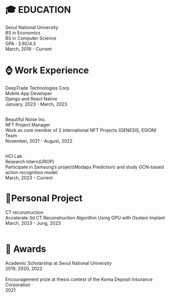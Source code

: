 
# 🎓 EDUCATION 
  Seoul National University <br>
  BS in Economics<br>
  BS in Computer Science <br>
  GPA : 3.92/4.3<br>
  March, 2019 - Current<br>

# ⌚️ Work Experience
 
  DeepTrade Technologies Corp<br>
  Mobile App Developer<br>
  Django and React Native<br>
  January, 2023 - March, 2023<br>
  <br>
  
  Beautiful Noise Inc.<br>
  NFT Project Manager<br>
  Work as core member of 2 international NFT Projects (GENESIS, ESION) Team<br>
  November, 2021 - August, 2022<br>
  <br>
 
  HCI Lab<br>
  Research Intern(UROP)<br>
  Participate in Samsung’s project(Modaps Prediction) and study GCN-based action recognition model<br>
  March, 2023 - Current<br>
  
 
 # 🐤Personal Project
  CT reconstruction<br>
  Accelerate 3d CT Reconstruction Algorithm Using GPU with Osstem Implant <br>
  March, 2023 - Jung, 2023<br><br>

  # 👑 Awards
  Academic Scholarship at Seoul National University<br>
  2019, 2020, 2022<br><br>
  Encouragement prize at thesis contest of the Korea Deposit Insurance Corporation<br>
  2021<br>

 
  
